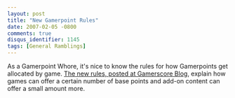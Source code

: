```yaml
---
layout: post
title: "New Gamerpoint Rules"
date: 2007-02-05 -0800
comments: true
disqus_identifier: 1145
tags: [General Ramblings]
---
```

As a Gamerpoint Whore, it's nice to know the rules for how Gamerpoints
get allocated by game. [The new rules, posted at Gamerscore
Blog](http://gamerscoreblog.com/team/archive/2007/02/01/540575.aspx),
explain how games can offer a certain number of base points and add-on
content can offer a small amount more.
